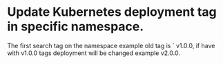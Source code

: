 # Update Kubernetes deployment tag in specific namespace.

The first search tag on the namespace example old tag is ` v1.0.0, if have with v1.0.0 tags deployment will be changed example v2.0.0.